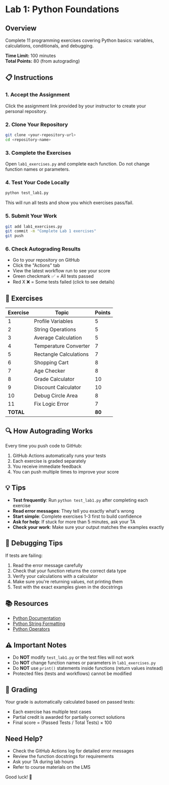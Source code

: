 # Lab 1: Python Foundations

## Overview
Complete 11 programming exercises covering Python basics: variables, calculations, conditionals, and debugging.

**Time Limit:** 100 minutes  
**Total Points:** 80 (from autograding)

## 📋 Instructions

### 1. Accept the Assignment
Click the assignment link provided by your instructor to create your personal repository.

### 2. Clone Your Repository
```bash
git clone <your-repository-url>
cd <repository-name>
```

### 3. Complete the Exercises
Open `lab1_exercises.py` and complete each function. Do not change function names or parameters.

### 4. Test Your Code Locally
```bash
python test_lab1.py
```

This will run all tests and show you which exercises pass/fail.

### 5. Submit Your Work
```bash
git add lab1_exercises.py
git commit -m "Complete Lab 1 exercises"
git push
```

### 6. Check Autograding Results
- Go to your repository on GitHub
- Click the "Actions" tab
- View the latest workflow run to see your score
- Green checkmark ✅ = All tests passed
- Red X ❌ = Some tests failed (click to see details)

## 📝 Exercises

| Exercise | Topic | Points |
|----------|-------|--------|
| 1 | Profile Variables | 5 |
| 2 | String Operations | 5 |
| 3 | Average Calculation | 5 |
| 4 | Temperature Converter | 7 |
| 5 | Rectangle Calculations | 7 |
| 6 | Shopping Cart | 8 |
| 7 | Age Checker | 8 |
| 8 | Grade Calculator | 10 |
| 9 | Discount Calculator | 10 |
| 10 | Debug Circle Area | 8 |
| 11 | Fix Logic Error | 7 |
| **TOTAL** | | **80** |

## 🔍 How Autograding Works

Every time you push code to GitHub:
1. GitHub Actions automatically runs your tests
2. Each exercise is graded separately
3. You receive immediate feedback
4. You can push multiple times to improve your score

## 💡 Tips

- **Test frequently**: Run `python test_lab1.py` after completing each exercise
- **Read error messages**: They tell you exactly what's wrong
- **Start simple**: Complete exercises 1-3 first to build confidence
- **Ask for help**: If stuck for more than 5 minutes, ask your TA
- **Check your work**: Make sure your output matches the examples exactly

## 🐛 Debugging Tips

If tests are failing:
1. Read the error message carefully
2. Check that your function returns the correct data type
3. Verify your calculations with a calculator
4. Make sure you're returning values, not printing them
5. Test with the exact examples given in the docstrings

## 📚 Resources

- [Python Documentation](https://docs.python.org/3/)
- [Python String Formatting](https://docs.python.org/3/tutorial/inputoutput.html)
- [Python Operators](https://docs.python.org/3/library/operator.html)

## ⚠️ Important Notes

- Do **NOT** modify `test_lab1.py` or the test files will not work
- Do **NOT** change function names or parameters in `lab1_exercises.py`
- Do **NOT** use `print()` statements inside functions (return values instead)
- Protected files (tests and workflows) cannot be modified

## 🎯 Grading

Your grade is automatically calculated based on passed tests:
- Each exercise has multiple test cases
- Partial credit is awarded for partially correct solutions
- Final score = (Passed Tests / Total Tests) × 100

## Need Help?

- Check the GitHub Actions log for detailed error messages
- Review the function docstrings for requirements
- Ask your TA during lab hours
- Refer to course materials on the LMS

Good luck! 🚀